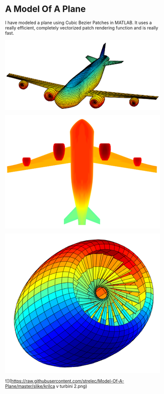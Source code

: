 A Model Of A Plane
====
I have modeled a plane using Cubic Bezier Patches in MATLAB. It uses a really efficient, completely vectorized patch rendering function and is really fast.

![](https://raw.githubusercontent.com/strelec/Model-Of-A-Plane/master/slike/letalo.png)

![](https://raw.githubusercontent.com/strelec/Model-Of-A-Plane/master/slike/spodaj.png)

![](https://raw.githubusercontent.com/strelec/Model-Of-A-Plane/master/slike/turbina.png)

![](https://raw.githubusercontent.com/strelec/Model-Of-A-Plane/master/slike/krilca v turbini 2.png)
